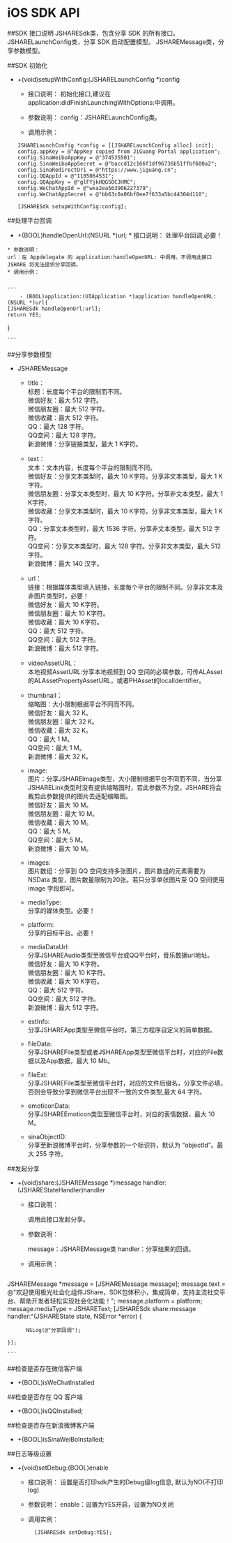 # iOS SDK API

##SDK 接口说明
JSHARESdk类，包含分享 SDK 的所有接口。
JSHARELaunchConfig类，分享 SDK 启动配置模型。
JSHAREMessage类，分享参数模型。

##SDK 初始化

* +(void)setupWithConfig:(JSHARELaunchConfig *)config
    * 接口说明：
      初始化接口,建议在application:didFinishLaunchingWithOptions:中调用。
 
    * 参数说明：
      config：JSHARELaunchConfig类。
    
    * 调用示例：
    
    
    ```
    JSHARELaunchConfig *config = [[JSHARELaunchConfig alloc] init];    
    config.appKey = @"AppKey copied from JiGuang Portal application";
    config.SinaWeiboAppKey = @"374535501";
    config.SinaWeiboAppSecret = @"baccd12c166f1df96736b51ffbf600a2";
    config.SinaRedirectUri = @"https://www.jiguang.cn";
    config.QQAppId = @"1105864531";
    config.QQAppKey = @"glFYjkHQGSOCJHMC";
    config.WeChatAppId = @"wxa2ea563906227379";
    config.WeChatAppSecret = @"bb63c0a06bf0ee7f633a5bc44304d110";

    [JSHARESdk setupWithConfig:config];

    ```
    
    
##处理平台回调
    
   * +(BOOL)handleOpenUrl:(NSURL *)url; 
    * 接口说明：
    处理平台回调,必要！
    
    * 参数说明：
    url：在 Appdelegate 的 application:handleOpenURL: 中调用。不调用此接口 JSHARE 将无法提供分享回调。
    * 调用示例：
    
    
    ```
        - (BOOL)application:(UIApplication *)application handleOpenURL:(NSURL *)url{
    [JSHARESdk handleOpenUrl:url];
    return YES;
}

    ```
    
##分享参数模型

* JSHAREMessage
    * title：<br>
        标题：长度每个平台的限制而不同。<br>
        微信好友：最大 512 字符。<br>
        微信朋友圈：最大 512 字符。<br>
        微信收藏：最大 512 字符。<br>
        QQ：最大 128 字符。<br>
        QQ空间：最大 128 字符。<br>
        新浪微博：分享链接类型，最大 1 K字符。<br>
    
    * text：<br>
        文本：文本内容，长度每个平台的限制而不同。<br>
        微信好友：分享文本类型时，最大 10 K字符。分享非文本类型，最大 1 K字符。<br>
        微信朋友圈：分享文本类型时，最大 10 K字符。分享非文本类型，最大 1 K字符。<br>
        微信收藏：分享文本类型时，最大 10 K字符。分享非文本类型，最大 1 K字符。<br>
        QQ：分享文本类型时，最大 1536 字符。分享非文本类型，最大 512 字符。<br>
        QQ空间：分享文本类型时，最大 128 字符。分享非文本类型，最大 512 字符。<br>
        新浪微博：最大 140 汉字。<br>
        
    * url：<br>
        链接：根据媒体类型填入链接，长度每个平台的限制不同。分享非文本及非图片类型时，必要！<br>
        微信好友：最大 10 K字符。<br>
        微信朋友圈：最大 10 K字符。<br>
        微信收藏：最大 10 K字符。<br>
        QQ：最大 512 字符。<br>
        QQ空间：最大 512 字符。<br>
        新浪微博：最大 512 字符。<br>
    
    * videoAssetURL：<br>
        本地视频AssetURL:分享本地视频到 QQ 空间的必填参数，可传ALAsset的ALAssetPropertyAssetURL，或者PHAsset的localIdentifier。<br>
    * thumbnail：<br>
        缩略图：大小限制根据平台不同而不同。<br>
        微信好友：最大 32 K。<br>
        微信朋友圈：最大 32 K。<br>
        微信收藏：最大 32 K。<br>
        QQ：最大 1 M。<br>
        QQ空间：最大 1 M。<br>
        新浪微博：最大 32 K。<br>
    * image:<br>
        图片：分享JSHAREImage类型，大小限制根据平台不同而不同，当分享JSHARELink类型时没有提供缩略图时，若此参数不为空，JSHARE将会裁剪此参数提供的图片去适配缩略图。<br>
        微信好友：最大 10 M。<br>
        微信朋友圈：最大 10 M。<br>
        微信收藏：最大 10 M。<br>
        QQ：最大 5 M。<br>
        QQ空间：最大 5 M。<br>
        新浪微博：最大 10 M。<br>
    * images:<br>
        图片数组：分享到 QQ 空间支持多张图片，图片数组的元素需要为 NSData 类型，图片数量限制为20张。若只分享单张图片至 QQ 空间使用 image 字段即可。<br>
        
    * mediaType:<br>
        分享的媒体类型。必要！<br>
    
    * platform:<br>
         分享的目标平台。必要！<br>
    
    * mediaDataUrl:<br>
        分享JSHAREAudio类型至微信平台或QQ平台时，音乐数据url地址。<br>
        微信好友：最大 10 K字符。<br>
        微信朋友圈：最大 10 K字符。<br>
        微信收藏：最大 10 K字符。<br>
        QQ：最大 512 字符。<br>
        QQ空间：最大 512 字符。<br>
        新浪微博：最大 512 字符。<br>

    * extInfo:<br>
         分享JSHAREApp类型至微信平台时，第三方程序自定义的简单数据。<br>
    * fileData:<br>
         分享JSHAREFile类型或者JSHAREApp类型至微信平台时，对应的File数据以及App数据，最大 10 Mb。<br>
    * fileExt:<br>
         分享JSHAREFile类型至微信平台时，对应的文件后缀名，分享文件必填，否则会导致分享到微信平台出现不一致的文件类型,最大 64 字符。<br>
    * emoticonData:<br>
         分享JSHAREEmoticon类型至微信平台时，对应的表情数据，最大 10 M。<br>
    * sinaObjectID:<br>
          分享至新浪微博平台时，分享参数的一个标识符，默认为 “objectId”。最大 255 字符。<br>
    
##发起分享

* +(void)share:(JSHAREMessage *)message
      handler:(JSHAREStateHandler)handler
    
    * 接口说明：
        
        调用此接口发起分享。
        
    * 参数说明：
     
        message：JSHAREMessage类
        handler：分享结果的回调。
        
    * 调用示例：
    
    ```
JSHAREMessage *message = [JSHAREMessage message];
    message.text = @"欢迎使用极光社会化组件JShare，SDK包体积小，集成简单，支持主流社交平台、帮助开发者轻松实现社会化功能！";
    message.platform = platform;
    message.mediaType = JSHAREText;
    [JSHARESdk share:message handler:^(JSHAREState state, NSError *error) {
       
          NSLog(@"分享回调");
 
    }];
    
    ```
    
    
##检查是否存在微信客户端
    
* +(BOOL)isWeChatInstalled
    
 ##检查是否存在 QQ 客户端
    
* +(BOOL)isQQInstalled;

##检查是否存在新浪微博客户端
    
* +(BOOL)isSinaWeiBoInstalled;

##日志等级设置
    
* +(void)setDebug:(BOOL)enable
    * 接口说明：
            设置是否打印sdk产生的Debug级log信息, 默认为NO(不打印log)
    * 参数说明：
            enable：设置为YES开启，设置为NO关闭

    * 调用实例：
        
      ```
        [JSHARESdk setDebug:YES];
        
      ```


